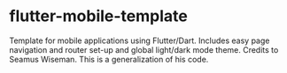# flutter-mobile-template
Template for mobile applications using Flutter/Dart. Includes easy page navigation and router set-up and global light/dark mode theme. Credits to Seamus Wiseman. This is a generalization of his code.
